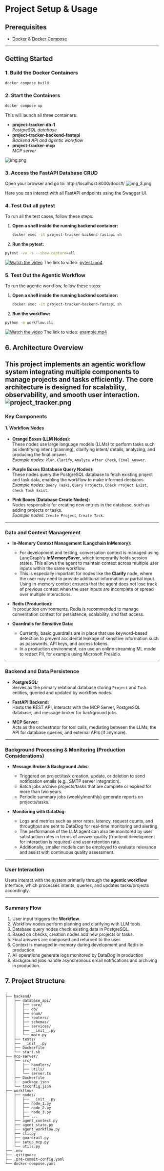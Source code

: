 # Project Setup & Usage

## Prerequisites

- [Docker](https://www.docker.com/get-started) & [Docker Compose](https://docs.docker.com/compose/install/)

---

## Getting Started

### 1. **Build the Docker Containers**
```bash
docker compose build
```

### 2. **Start the Containers**
```bash
docker compose up
```

This will launch all three containers:
- **project-tracker-db-1**  
  _PostgreSQL database_
- **project-tracker-backend-fastapi**  
  _Backend API and agentic workflow_
- **project-tracker-mcp**  
  _MCP server_

![img.png](docker_containers.png)
### 3. **Access the FastAPI Database CRUD**
Open your browser and go to:
http://localhost:8000/docs#/
![img_3.png](fastapi_test_page.png)

Here you can interact with all FastAPI endpoints using the Swagger UI.

### 4. **Test Out all pytest**
To run all the test cases, follow these steps:

1. **Open a shell inside the running backend container:**
   ```bash
   docker exec -it project-tracker-backend-fastapi sh
   ```
2. **Run the pytest:**
```bash
pytest -vv -s --show-capture=all
```

[![Watch the video](pytest_screenshot.png)](pytest.mp4)
The link to video: [pytest.mp4](pytest.mp4)

### 5. **Test Out the Agentic Workflow**
To run the agentic workflow, follow these steps:

1. **Open a shell inside the running backend container:**
   ```bash
   docker exec -it project-tracker-backend-fastapi sh
   ```
2. **Run the workflow:**
```bash
python -m workflow.cli
```

[![Watch the video](screenshot_test_workflow.png)](example.mp4)
The link to video: [example.mp4](example.mp4)

## 6. **Architecture Overview**

This project implements an agentic workflow system integrating multiple components to manage projects and tasks efficiently. The core architecture is designed for scalability, observability, and smooth user interaction.
![project_tracker.png](project_tracker.png)
---

### Key Components

#### 1. Workflow Nodes

- **Orange Boxes (LLM Nodes):**  
  These nodes use large language models (LLMs) to perform tasks such as identifying intent (planning), clarifying intent/ details, analyzing, and producing the final answer.  
  _Example nodes:_ `Plan`, `Clarify`, `Analyze After Check`, `Final Answer`.

- **Purple Boxes (Database Query Nodes):**  
  These nodes query the PostgreSQL database to fetch existing project and task data, enabling the workflow to make informed decisions.  
  _Example nodes:_ `Query Tasks`, `Query Projects`, `Check Project Exist`, `Check Task Exist`.

- **Pink Boxes (Database Create Nodes):**  
  Nodes responsible for creating new entries in the database, such as adding projects or tasks.  
  _Example nodes:_ `Create Project`, `Create Task`.

---

### Data and Context Management

- **In-Memory Context Management (Langchain InMemory):**  
  - For development and testing, conversation context is managed using LangGraph's **InMemorySaver**, which temporarily holds session states. This allows the agent to maintain context across multiple user inputs within the same workflow.
  - This is especially important for nodes like the **Clarify** node, where the user may need to provide additional information or partial input. Using in-memory context ensures that the agent does not lose track of previous context when the user inputs are incomplete or spread over multiple interactions.

- **Redis (Production):**  
  In production environments, Redis is recommended to manage conversation context for persistence, scalability, and fast access.


- **Guardrails for Sensitive Data:**
  - Currently, basic guardrails are in place that use keyword-based detection to prevent accidental leakage of sensitive information such as passwords, API keys, and access tokens.
  - In a production environment, can use an online streaming ML model to redact PII, for example using Microsoft Presidio.


---

### Backend and Data Persistence

- **PostgreSQL:**  
  Serves as the primary relational database storing `Project` and `Task` entities, queried and updated by workflow nodes.

- **FastAPI Backend:**  
  Hosts the REST API, interacts with the MCP Server, PostgreSQL database, and message broker for background jobs.

- **MCP Server:**  
  Acts as the orchestrator for tool calls, mediating between the LLMs, the API for database queries, and external APIs (if anymore).

---

### Background Processing & Monitoring (Production Considerations)

- **Message Broker & Background Jobs:**  
  - Triggered on project/task creation, update, or deletion to send notification emails (e.g., SMTP server integration).  
  - Batch jobs archive projects/tasks that are complete or expired for more than two years.  
  - Periodic summary jobs (weekly/monthly) generate reports on projects/tasks.

- **Monitoring with DataDog:**
  - Logs and metrics such as error rates, latency, request counts, and throughput are sent to DataDog for real-time monitoring and alerting. 
  - The performance of the LLM agent can also be monitored by user satisfaction rates in terms of answer quality (frontend development for interaction is required) and user retention rate. 
  - Additionally, smaller models can be employed to evaluate relevance and assist with continuous quality assessment.

---

### User Interaction

Users interact with the system primarily through the **agentic workflow** interface, which processes intents, queries, and updates tasks/projects accordingly.

---

### Summary Flow

1. User input triggers the **Workflow**.  
2. Workflow nodes perform planning and clarifying with LLM tools.  
3. Database query nodes check existing data in PostgreSQL.  
4. Based on checks, creation nodes add new projects or tasks.  
5. Final answers are composed and returned to the user.  
6. Context is managed in-memory during development and Redis in production.  
7. All operations generate logs monitored by DataDog in production
8. Background jobs handle asynchronous email notifications and archiving in production.



## 7. Project Structure

```plaintext
.
├── backend/
│   ├── database_api/
│   │   ├── core/
│   │   ├── db/
│   │   ├── enum/
│   │   ├── routers/
│   │   ├── schemas/
│   │   ├── services/
│   │   ├── __init__.py
│   │   └── main.py
│   ├── tests/
│   ├── __init__.py
│   ├── Dockerfile
│   └── start.sh
├── mcp-server/
│   ├── src/
│   │   ├── handlers/
│   │   ├── utils/
│   │   └── server.ts
│   ├── Dockerfile
│   ├── package.json
│   └── tsconfig.json
├── workflow/
│   ├── nodes/
│   │   ├── __init__.py
│   │   ├── node_1.py
│   │   ├── node_2.py
│   │   ├── node_3.py
│   │   ├── ...
│   ├── agent_context.py
│   ├── agent_state.py
│   ├── agent_workflow.py
│   ├── cli.py
│   ├── guardrail.py
│   ├── setup_mcp.py
│   └── utils.py
├── .env
├── .gitignore
├── .pre-commit-config.yaml
└── docker-compose.yaml
